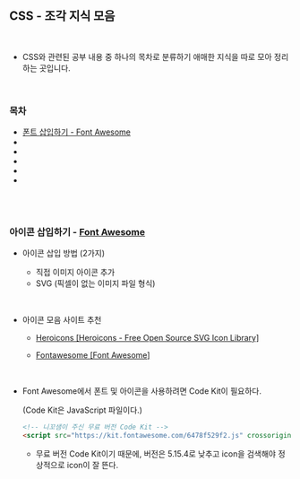 ## CSS - 조각 지식 모음

<br/>

- CSS와 관련된 공부 내용 중 하나의 목차로 분류하기 애매한 지식을 따로 모아 정리하는 곳입니다.

<br/>

### 목차

- <a href="https://github.com/SangYoonLee1231/TIL/blob/main/HTML%20%26%20CSS/css_piece_info.md#%EC%95%84%EC%9D%B4%EC%BD%98-%EC%82%BD%EC%9E%85%ED%95%98%EA%B8%B0---font-awesome">폰트 삽입하기 - Font Awesome</a>
- <a href=""></a>
- <a href=""></a>
- <a href=""></a>
- <a href=""></a>
- <a href=""></a>

<br/><br/>

### 아이콘 삽입하기 - <a href="https://fontawesome.com/">Font Awesome</a>

- 아이콘 삽입 방법 (2가지)

    - 직접 이미지 아이콘 추가
    - SVG (픽셀이 없는 이미지 파일 형식)

<br/>

- 아이콘 모음 사이트 추천

    - <a href="https://heroicons.dev/">Heroicons [Heroicons - Free Open Source SVG Icon Library]</a>

    - <a href="https://fontawesome.com/">Fontawesome [Font Awesome]</a>

<br/>

- Font Awesome에서 폰트 및 아이콘을 사용하려면 Code Kit이 필요하다.  

    (Code Kit은 JavaScript 파일이다.)

    ```html
    <!-- 니꼬샘이 주신 무료 버전 Code Kit -->
    <script src="https://kit.fontawesome.com/6478f529f2.js" crossorigin="anonymous"></script>
    ```

    - 무료 버전 Code Kit이기 때문에, 버전은 5.15.4로 낮추고 icon을 검색해야 정상적으로 icon이 잘 뜬다.

<br/><br/>

